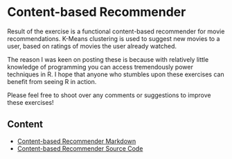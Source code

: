 # Content-based Recommender
Result of the exercise is a functional content-based recommender for movie recommendations. K-Means clustering is used to suggest new movies to a user, based on ratings of movies the user already watched.

The reason I was keen on posting these is because with relatively little knowledge of programming you can access tremendously power techniques in R. I hope that anyone who stumbles upon these exercises can benefit from seeing R in action.

Please feel free to shoot over any comments or suggestions to improve these exercises!

## Content
*  [Content-based Recommender Markdown](https://github.com/tim-dim/cbRecommender/blob/master/recommender.Rmd)
*  [Content-based Recommender Source Code](https://github.com/tim-dim/cbRecommender/blob/master/recommender.R)
